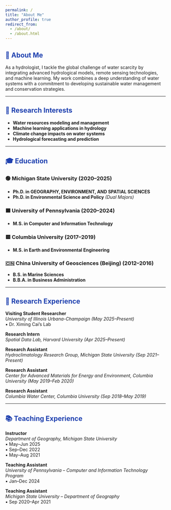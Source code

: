 ```yaml
---
permalink: /
title: "About Me"
author_profile: true
redirect_from: 
  - /about/
  - /about.html
---
```


<style>
h2 {
  color: #1e40af;
  margin-top: 1.5em;
}
</style>

## 👋 About Me

As a hydrologist, I tackle the global challenge of water scarcity by integrating advanced hydrological models, remote sensing technologies, and machine learning. My work combines a deep understanding of water systems with a commitment to developing sustainable water management and conservation strategies.

---

## 🌱 Research Interests

- **Water resources modeling and management**  
- **Machine learning applications in hydrology**  
- **Climate change impacts on water systems**  
- **Hydrological forecasting and prediction**

---

## 🎓 Education

### 🟢 Michigan State University (2020–2025)
- **Ph.D. in GEOGRAPHY, ENVIRONMENT, AND SPATIAL SCIENCES**  
- **Ph.D. in Environmental Science and Policy** *(Dual Majors)*

### 🟦 University of Pennsylvania (2020–2024)
- **M.S. in Computer and Information Technology**

### 🟨 Columbia University (2017–2019)
- **M.S. in Earth and Environmental Engineering**

### 🇨🇳 China University of Geosciences (Beijing) (2012–2016)
- **B.S. in Marine Sciences**  
- **B.B.A. in Business Administration**

---

## 🔬 Research Experience

**Visiting Student Researcher**  
*University of Illinois Urbana-Champaign (May 2025–Present)*  
▪ Dr. Ximing Cai’s Lab

**Research Intern**  
*Spatial Data Lab, Harvard University (Apr 2025–Present)*

**Research Assistant**  
*Hydroclimatology Research Group, Michigan State University (Sep 2021–Present)*

**Research Assistant**  
*Center for Advanced Materials for Energy and Environment, Columbia University (May 2019–Feb 2020)*

**Research Assistant**  
*Columbia Water Center, Columbia University (Sep 2018–May 2019)*

---

## 📚 Teaching Experience

**Instructor**  
*Department of Geography, Michigan State University*  
▪ May–Jun 2025  
▪ Sep–Dec 2022  
▪ May–Aug 2021

**Teaching Assistant**  
*University of Pennsylvania – Computer and Information Technology Program*  
▪ Jan–Dec 2024

**Teaching Assistant**  
*Michigan State University – Department of Geography*  
▪ Sep 2020–Apr 2021
